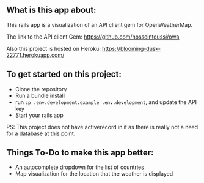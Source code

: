 ## What is this app about:

This rails app is a visualization of an API client gem for OpenWeatherMap.

The link to the API client Gem: https://github.com/hosseintoussi/owa

Also this project is hosted on Heroku: https://blooming-dusk-22771.herokuapp.com/

## To get started on this project:

- Clone the repository
- Run a bundle install
- run `cp .env.development.example .env.development`, and update the API key
- Start your rails app

PS: This project does not have activerecord in it as there is really not a need for a database at this point.

## Things To-Do to make this app better:

- An autocomplete dropdown for the list of countries
- Map visualization for the location that the weather is displayed

